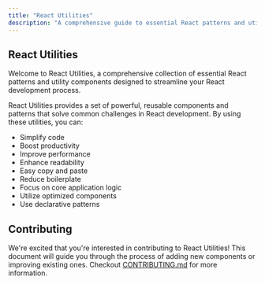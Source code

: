 ```yaml
---
title: "React Utilities"
description: "A comprehensive guide to essential React patterns and utility components, including Show, Fetch, Loading, Switch, and more. Explore practical implementations and best practices for building efficient React applications."
---
```


## React Utilities

Welcome to React Utilities, a comprehensive collection of essential React patterns and utility components designed to streamline your React development process.

React Utilities provides a set of powerful, reusable components and patterns that solve common challenges in React development. By using these utilities, you can:

- Simplify code
- Boost productivity
- Improve performance
- Enhance readability
- Easy copy and paste
- Reduce boilerplate
- Focus on core application logic
- Utilize optimized components
- Use declarative patterns

## Contributing

We're excited that you're interested in contributing to React Utilities! This document will guide you through the process of adding new components or improving existing ones. Checkout [CONTRIBUTING.md](/contributing) for more information.
